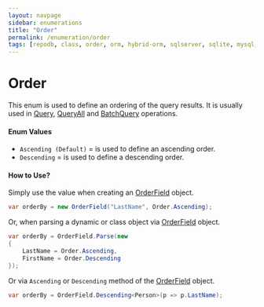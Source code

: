 ```yaml
---
layout: navpage
sidebar: enumerations
title: "Order"
permalink: /enumeration/order
tags: [repodb, class, order, orm, hybrid-orm, sqlserver, sqlite, mysql, postgresql]
---
```


# Order

This enum is used to define an ordering of the query results. It is usually used in [Query](/operation/query), [QueryAll](/operation/queryall) and [BatchQuery](/operation/batchquery) operations.

#### Enum Values

- `Ascending (Default)` = is used to define an ascending order.
- `Descending` = is used to define a descending order.

#### How to Use?

Simply use the value when creating an [OrderField](/class/orderfield) object.

```csharp
var orderBy = new OrderField("LastName", Order.Ascending);
```

Or, when parsing a dynamic or class object via [OrderField](/class/orderfield) object.

```csharp
var orderBy = OrderField.Parse(new
{
    LastName = Order.Ascending,
    FirstName = Order.Descending
});
```

Or via `Ascending` or `Descending` method of the [OrderField](/class/orderfield) object.

```csharp
var orderBy = OrderField.Descending<Person>(p => p.LastName);
```